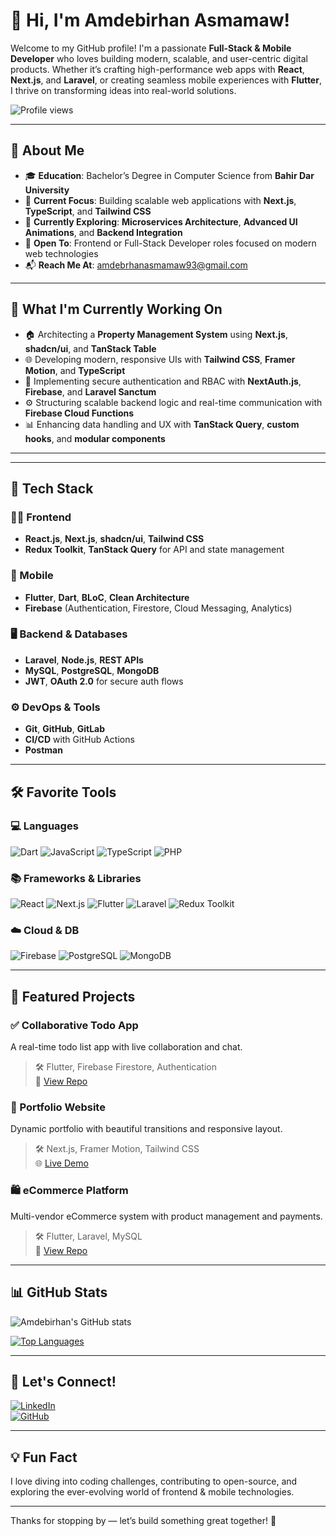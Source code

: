 # 👋 Hi, I'm Amdebirhan Asmamaw!

Welcome to my GitHub profile! I'm a passionate **Full-Stack & Mobile Developer** who loves building modern, scalable, and user-centric digital products. Whether it’s crafting high-performance web apps with **React**, **Next.js**, and **Laravel**, or creating seamless mobile experiences with **Flutter**, I thrive on transforming ideas into real-world solutions.

![Profile views](https://komarev.com/ghpvc/?username=amde-asme-prog&color=green)

---

## 🧠 About Me

- 🎓 **Education**: Bachelor’s Degree in Computer Science from **Bahir Dar University**
- 💼 **Current Focus**: Building scalable web applications with **Next.js**, **TypeScript**, and **Tailwind CSS**
- 🧠 **Currently Exploring**: **Microservices Architecture**, **Advanced UI Animations**, and **Backend Integration**
- 🔭 **Open To**: Frontend or Full-Stack Developer roles focused on modern web technologies
- 📬 **Reach Me At**: [amdebrhanasmamaw93@gmail.com](mailto:amdebrhanasmamaw93@gmail.com)

---

## 🚀 What I'm Currently Working On

- 🏠 Architecting a **Property Management System** using **Next.js**, **shadcn/ui**, and **TanStack Table**
- 🌐 Developing modern, responsive UIs with **Tailwind CSS**, **Framer Motion**, and **TypeScript**
- 🔐 Implementing secure authentication and RBAC with **NextAuth.js**, **Firebase**, and **Laravel Sanctum**
- ⚙️ Structuring scalable backend logic and real-time communication with **Firebase Cloud Functions**
- 📊 Enhancing data handling and UX with **TanStack Query**, **custom hooks**, and **modular components**

---

---

## 🧰 Tech Stack

### 👨‍💻 Frontend
- **React.js**, **Next.js**, **shadcn/ui**, **Tailwind CSS**
- **Redux Toolkit**, **TanStack Query** for API and state management

### 📱 Mobile
- **Flutter**, **Dart**, **BLoC**, **Clean Architecture**
- **Firebase** (Authentication, Firestore, Cloud Messaging, Analytics)

### 🖥 Backend & Databases
- **Laravel**, **Node.js**, **REST APIs**
- **MySQL**, **PostgreSQL**, **MongoDB**
- **JWT**, **OAuth 2.0** for secure auth flows

### ⚙️ DevOps & Tools
- **Git**, **GitHub**, **GitLab**
- **CI/CD** with GitHub Actions
- **Postman**

---

## 🛠 Favorite Tools

### 💻 Languages
![Dart](https://img.shields.io/badge/-Dart-0175C2?logo=dart&logoColor=white&style=flat-square) 
![JavaScript](https://img.shields.io/badge/-JavaScript-F7DF1E?logo=javascript&logoColor=black&style=flat-square) 
![TypeScript](https://img.shields.io/badge/-TypeScript-007ACC?logo=typescript&logoColor=white&style=flat-square) 
![PHP](https://img.shields.io/badge/-PHP-777BB4?logo=php&logoColor=white&style=flat-square)

### 📚 Frameworks & Libraries
![React](https://img.shields.io/badge/-React-61DAFB?logo=react&logoColor=white&style=flat-square) 
![Next.js](https://img.shields.io/badge/-Next.js-000000?logo=nextdotjs&logoColor=white&style=flat-square)
![Flutter](https://img.shields.io/badge/-Flutter-02569B?logo=flutter&logoColor=white&style=flat-square) 
![Laravel](https://img.shields.io/badge/-Laravel-FF2D20?logo=laravel&logoColor=white&style=flat-square) 
![Redux Toolkit](https://img.shields.io/badge/-Redux_Toolkit-764ABC?logo=redux&logoColor=white&style=flat-square) 

### ☁️ Cloud & DB
![Firebase](https://img.shields.io/badge/-Firebase-FFCA28?logo=firebase&logoColor=black&style=flat-square) 
![PostgreSQL](https://img.shields.io/badge/-PostgreSQL-336791?logo=postgresql&logoColor=white&style=flat-square) 
![MongoDB](https://img.shields.io/badge/-MongoDB-47A248?logo=mongodb&logoColor=white&style=flat-square)

---

## 🌟 Featured Projects

### ✅ Collaborative Todo App
A real-time todo list app with live collaboration and chat.

> 🛠 Flutter, Firebase Firestore, Authentication  
> 🔗 [View Repo](https://github.com/amde-asme-prog/todo-app)

### 🎨 Portfolio Website
Dynamic portfolio with beautiful transitions and responsive layout.

> 🛠 Next.js, Framer Motion, Tailwind CSS  
> 🌐 [Live Demo](https://amdebirhanasmamaw.netlify.app)

### 🛍 eCommerce Platform
Multi-vendor eCommerce system with product management and payments.

> 🛠 Flutter, Laravel, MySQL  
> 🔗 [View Repo](https://github.com/amde-asme-prog/ecommerce-app)

---

## 📊 GitHub Stats

![Amdebirhan's GitHub stats](https://github-readme-stats.vercel.app/api?username=amde-asme-prog&show_icons=true&theme=radical)

[![Top Languages](https://github-readme-stats.vercel.app/api/top-langs/?username=amde-asme-prog&layout=compact)](https://github.com/amde-asme-prog/github-readme-stats)

---

## 🔗 Let's Connect!

[![LinkedIn](https://img.shields.io/badge/-LinkedIn-0077B5?logo=linkedin&logoColor=white&style=flat-square)](https://linkedin.com/in/amdebirhan-asmamaw)  
[![GitHub](https://img.shields.io/badge/-GitHub-181717?logo=github&logoColor=white&style=flat-square)](https://github.com/amde-asme-prog)  

---

## 💡 Fun Fact

I love diving into coding challenges, contributing to open-source, and exploring the ever-evolving world of frontend & mobile technologies.

---

Thanks for stopping by — let’s build something great together! 🚀
